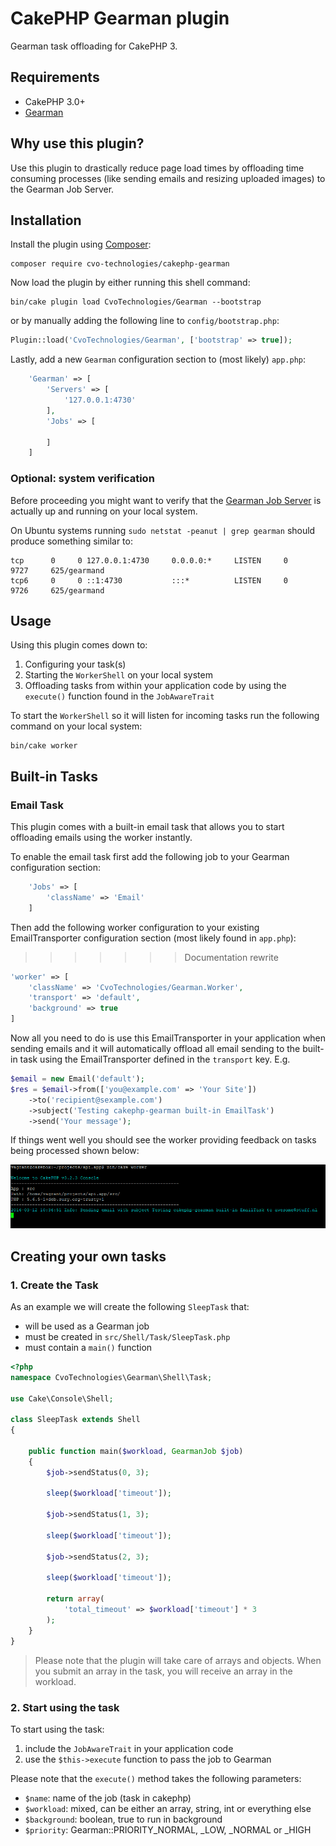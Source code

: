 # CakePHP Gearman plugin

Gearman task offloading for CakePHP 3.

## Requirements

- CakePHP 3.0+
- [Gearman](http://gearman.org)

## Why use this plugin?

Use this plugin to drastically reduce page load times by offloading
time consuming processes (like sending emails and resizing uploaded images) to
the Gearman Job Server.

## Installation

Install the plugin using [Composer](https://getcomposer.org):

```
composer require cvo-technologies/cakephp-gearman
```

Now load the plugin by either running this shell command:

```
bin/cake plugin load CvoTechnologies/Gearman --bootstrap
```

or by manually adding the following line to ``config/bootstrap.php``:

```php
Plugin::load('CvoTechnologies/Gearman', ['bootstrap' => true]);
```

Lastly, add a new `Gearman` configuration section to (most likely) `app.php`:

```php
    'Gearman' => [
        'Servers' => [
            '127.0.0.1:4730'
        ],
        'Jobs' => [

        ]
    ]
```

### Optional: system verification

Before proceeding you might want to verify that the
[Gearman Job Server](http://gearman.org//getting-started) is actually up
and running on your local system.

On Ubuntu systems running `sudo netstat -peanut | grep gearman` should
produce something similar to:

```
tcp      0     0 127.0.0.1:4730     0.0.0.0:*     LISTEN     0     9727     625/gearmand
tcp6     0     0 ::1:4730           :::*          LISTEN     0     9726     625/gearmand
```

## Usage

Using this plugin comes down to:

1. Configuring your task(s)
2. Starting the `WorkerShell` on your local system
3. Offloading tasks from within your application code by using the `execute()`
function found in the `JobAwareTrait`

To start the `WorkerShell` so it will listen for incoming tasks run the
following command on your local system:

```
bin/cake worker
```

## Built-in Tasks

### Email Task

This plugin comes with a built-in email task that allows you to start
offloading emails using the worker instantly.

To enable the email task first add the following job to your Gearman
configuration section:

```php
    'Jobs' => [
        'className' => 'Email'
    ]
```

Then add the following worker configuration to your existing EmailTransporter
configuration section (most likely found in `app.php`):

>>>>>>> Documentation rewrite
```php
'worker' => [
    'className' => 'CvoTechnologies/Gearman.Worker',
    'transport' => 'default',
    'background' => true
]
```

Now all you need to do is use this EmailTransporter in your application
when sending emails and it will automatically offload all email sending to the
built-in task using the EmailTransporter defined in the `transport` key. E.g.

```php
$email = new Email('default');
$res = $email->from(['you@example.com' => 'Your Site'])
    ->to('recipient@sexample.com')
    ->subject('Testing cakephp-gearman built-in EmailTask')
    ->send('Your message');
```

If things went well you should see the worker providing feedback on tasks being
processed shown below:

![Worker feedback](/docs/screenshot-worker-email.png)

## Creating your own tasks

### 1. Create the Task

As an example we will create the following `SleepTask` that:

- will be used as a Gearman job
- must be created in `src/Shell/Task/SleepTask.php`
- must contain a `main()` function

```php
<?php
namespace CvoTechnologies\Gearman\Shell\Task;

use Cake\Console\Shell;

class SleepTask extends Shell
{

    public function main($workload, GearmanJob $job)
    {
        $job->sendStatus(0, 3);

        sleep($workload['timeout']);

        $job->sendStatus(1, 3);

        sleep($workload['timeout']);

        $job->sendStatus(2, 3);

        sleep($workload['timeout']);

        return array(
            'total_timeout' => $workload['timeout'] * 3
        );
    }
}
```

> Please note that the plugin will take care of arrays and objects. When you
> submit an array in the task, you will receive an array in the workload.

### 2. Start using the task

To start using the task:

1. include the `JobAwareTrait` in your application code
2. use the `$this->execute` function to pass the job to Gearman

Please note that the `execute()` method takes the following parameters:

- `$name`: name of the job (task in cakephp)
- `$workload`: mixed, can be either an array, string, int or everything else
- `$background`: boolean, true to run in background
- `$priority`: Gearman::PRIORITY_NORMAL, _LOW, _NORMAL or _HIGH

